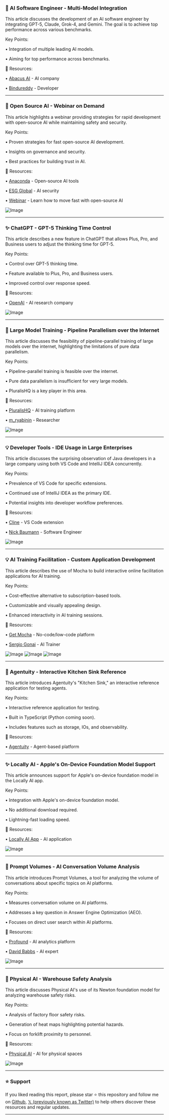 ### 🤖 AI Software Engineer - Multi-Model Integration

This article discusses the development of an AI software engineer by integrating GPT-5, Claude, Grok-4, and Gemini.  The goal is to achieve top performance across various benchmarks.

Key Points:

• Integration of multiple leading AI models.

• Aiming for top performance across benchmarks.


🔗 Resources:

• [Abacus AI](https://x.com/abacusai) -  AI company

• [Bindureddy](https://x.com/bindureddy) -  Developer


---
### 🚀 Open Source AI - Webinar on Demand

This article highlights a webinar providing strategies for rapid development with open-source AI while maintaining safety and security.


Key Points:

• Proven strategies for fast open-source AI development.

• Insights on governance and security.

• Best practices for building trust in AI.


🔗 Resources:

• [Anaconda](https://x.com/anacondainc) -  Open-source AI tools

• [ESG Global](https://x.com/esg_global) -  AI security

• [Webinar](https://bit.ly/4nbUrNt) -  Learn how to move fast with open-source AI


![Image](https://pbs.twimg.com/media/G1FhDtAWsAAdop8?format=jpg&name=small)


---
### ✨ ChatGPT - GPT-5 Thinking Time Control

This article describes a new feature in ChatGPT that allows Plus, Pro, and Business users to adjust the thinking time for GPT-5.

Key Points:

• Control over GPT-5 thinking time.

• Feature available to Plus, Pro, and Business users.

• Improved control over response speed.


🔗 Resources:

• [OpenAI](https://x.com/OpenAI) -  AI research company


![Image](https://pbs.twimg.com/amplify_video_thumb/1968394975991025664/img/SvIOsAiTmQRWXoey.jpg)


---
### 🤖 Large Model Training - Pipeline Parallelism over the Internet

This article discusses the feasibility of pipeline-parallel training of large models over the internet, highlighting the limitations of pure data parallelism.


Key Points:

• Pipeline-parallel training is feasible over the internet.

• Pure data parallelism is insufficient for very large models.

• PluralisHQ is a key player in this area.


🔗 Resources:

• [PluralisHQ](https://x.com/PluralisHQ) -  AI training platform

• [m_ryabinin](https://x.com/m_ryabinin) -  Researcher


![Image](https://pbs.twimg.com/media/Fo20RyhagAAnKWg?format=jpg&name=small)


---
### 💡 Developer Tools - IDE Usage in Large Enterprises

This article discusses the surprising observation of Java developers in a large company using both VS Code and IntelliJ IDEA concurrently.


Key Points:

• Prevalence of VS Code for specific extensions.

• Continued use of IntelliJ IDEA as the primary IDE.

• Potential insights into developer workflow preferences.



🔗 Resources:

• [Cline](https://x.com/cline) -  VS Code extension

• [Nick Baumann](https://x.com/nickbaumann_) -  Software Engineer



![Image](https://pbs.twimg.com/amplify_video_thumb/1968360062633787396/img/tAZ3fm53Nxf-_7CB.jpg)


---
### 💡 AI Training Facilitation -  Custom Application Development

This article describes the use of Mocha to build interactive online facilitation applications for AI training.


Key Points:

• Cost-effective alternative to subscription-based tools.

• Customizable and visually appealing design.

• Enhanced interactivity in AI training sessions.


🔗 Resources:

• [Get Mocha](https://x.com/get_mocha) - No-code/low-code platform

• [Sergio Gonai](https://x.com/sergiogonai) - AI Trainer


![Image](https://pbs.twimg.com/media/G1DodKSWYAA6H0B?format=jpg&name=small)
![Image](https://pbs.twimg.com/media/G1Doeg9XcAACJ07?format=jpg&name=360x360)
![Image](https://pbs.twimg.com/media/G1DofxtXQAAMPge?format=jpg&name=360x360)


---
### 🚀 Agentuity - Interactive Kitchen Sink Reference

This article introduces Agentuity's "Kitchen Sink," an interactive reference application for testing agents.


Key Points:

• Interactive reference application for testing.

• Built in TypeScript (Python coming soon).

• Includes features such as storage, IOs, and observability.


🔗 Resources:

• [Agentuity](https://x.com/agentuity) -  Agent-based platform


---
### ✨ Locally AI - Apple's On-Device Foundation Model Support

This article announces support for Apple's on-device foundation model in the Locally AI app.


Key Points:

• Integration with Apple's on-device foundation model.

• No additional download required.

• Lightning-fast loading speed.


🔗 Resources:

• [Locally AI App](https://x.com/LocallyAIApp) -  AI application


![Image](https://pbs.twimg.com/media/G1ERrPfWoAAYVuO?format=jpg&name=small)


---
### 🚀 Prompt Volumes - AI Conversation Volume Analysis

This article introduces Prompt Volumes, a tool for analyzing the volume of conversations about specific topics on AI platforms.


Key Points:

• Measures conversation volume on AI platforms.

• Addresses a key question in Answer Engine Optimization (AEO).

• Focuses on direct user search within AI platforms.


🔗 Resources:

• [Profound](https://x.com/tryprofound) - AI analytics platform

• [David Babbs](https://x.com/dbabbs) -  AI expert


![Image](https://pbs.twimg.com/amplify_video_thumb/1968330645177761792/img/IUC_7NBRFtW_xwTx.jpg)


---
### 🤖 Physical AI - Warehouse Safety Analysis

This article discusses Physical AI's use of its Newton foundation model for analyzing warehouse safety risks.


Key Points:

• Analysis of factory floor safety risks.

• Generation of heat maps highlighting potential hazards.

• Focus on forklift proximity to personnel.


🔗 Resources:

• [Physical AI](https://x.com/PhysicalAI) -  AI for physical spaces


![Image](https://pbs.twimg.com/amplify_video_thumb/1919846483295404035/img/N469VLEkSs0nnGlc.jpg)


---

### ⭐️ Support

If you liked reading this report, please star ⭐️ this repository and follow me on [Github](https://github.com/Drix10), [𝕏 (previously known as Twitter)](https://x.com/DRIX_10_) to help others discover these resources and regular updates.

---